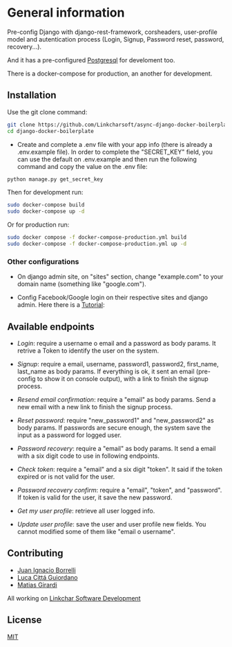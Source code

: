 # General information

Pre-config Django with django-rest-framework, corsheaders, user-profile model and autentication process (Login, Signup, Password reset, password, recovery...).

And it has a pre-configured [Postgresql](https://www.postgresql.org/) for develoment too.

There is a docker-compose for production, an another for development.

## Installation

Use the git clone command:

```bash
git clone https://github.com/Linkcharsoft/async-django-docker-boilerplate
cd django-docker-boilerplate
```

- Create and complete a .env file with your app info (there is already a .env.example file).
In order to complete the "SECRET_KEY" field, you can use the default on .env.example and then run the following command and copy the value on the .env file:
```bash
python manage.py get_secret_key
```


Then for development run:
```bash
sudo docker-compose build
sudo docker-compose up -d
```

Or for production run:
```bash
sudo docker compose -f docker-compose-production.yml build
sudo docker-compose -f docker-compose-production.yml up -d
```

### Other configurations

- On django admin site, on "sites" section, change "example.com" to your domain name (something like "google.com").

- Config Facebook/Google login on their respective sites and django admin. Here there is a [Tutorial](https://djangokatya.com/2020/08/12/another-django-all-auth-tutorial/):
 


## Available endpoints

- *Login*: require a username o email and a password as body params. It retrive a Token to identify the user on the system.

- *Signup*: require a email, username, password1, password2, first_name, last_name as body params. If everything is ok, it sent an email (pre-config to show it on console output), with a link to finish the signup process.

- *Resend email confirmation*: require a "email" as body params. Send a new email with a new link to finish the signup process.

- *Reset password*: require "new_password1" and "new_password2" as body params. If passwords are secure enough, the system save the input as a password for logged user.

- *Password recovery*: require a "email" as body params. It send a email with a six digit code to use in following endpoints.

- *Check token*: require a "email" and a six digit "token". It said if the token expired or is not valid for the user.

- *Password recovery confirm*: require a "email", "token", and "password". If token is valid for the user,  it save the new password. 

- *Get my user profile*: retrieve all user logged info.

- *Update user profile*: save the user and user profile new fields. You cannot modified some of them like "email o username".

## Contributing
- [Juan Ignacio Borrelli](https://www.linkedin.com/in/juan-ignacio-borrelli/)
- [Luca Cittá Guiordano](https://www.linkedin.com/in/lucacittagiordano/)
- [Matias Girardi](https://www.linkedin.com/in/matiasgirardi)

All working on [Linkchar Software Development](https://linkchar.com/)


## License
[MIT](https://choosealicense.com/licenses/mit/)